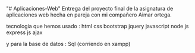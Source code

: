 "# Aplicaciones-Web" 
Entrega del proyecto final de la asignatura de aplicaciones web hecha en pareja con mi compañero Aimar ortega.

tecnologia que hemos usado :
html
css
bootstrap
jquery
javascript
node js
express js
ajax

y para la base de datos : Sql (corriendo en xampp)


